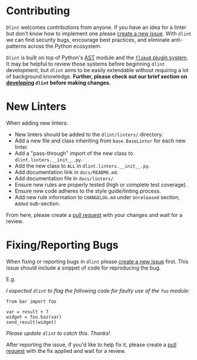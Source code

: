 # Contributing

`Dlint` welcomes contributions from anyone. If you have an idea for a linter
but don't know how to implement one please [create a new issue](https://github.com/dlint-py/dlint/issues).
With `dlint` we can find security bugs, encourage best practices, and eliminate
anti-patterns across the Python ecosystem.

`Dlint` is built on top of Python's [AST](https://docs.python.org/3/library/ast.html)
module and the [`flake8` plugin system](http://flake8.pycqa.org/en/latest/user/using-plugins.html).
It may be helpful to review those systems before beginning `dlint` development,
but `dlint` aims to be easily extendable without requiring a lot of background
knowledge. **Further, please check out our brief section on [developing](https://github.com/dlint-py/dlint#developing)
`dlint` before making changes.**

# New Linters

When adding new linters:

* New linters should be added to the `dlint/linters/` directory.
* Add a new file and class inheriting from `base.BaseLinter` for each new linter.
* Add a "pass-through" import of the new class to `dlint.linters.__init__.py`.
* Add the new class to `ALL` in `dlint.linters.__init__.py`.
* Add documentation link in `docs/README.md`.
* Add documentation file in `docs/linters/`.
* Ensure new rules are properly tested (high or complete test coverage).
* Ensure new code adheres to the style guide/linting process.
* Add new rule information to `CHANGELOG.md` under `Unreleased` section, `Added` sub-section.

From here, please create a [pull request](https://github.com/dlint-py/dlint/pulls)
with your changes and wait for a review.

# Fixing/Reporting Bugs

When fixing or reporting bugs in `dlint` please [create a new issue](https://github.com/dlint-py/dlint/issues)
first. This issue should include a snippet of code for reproducing the bug.

E.g.

*I expected `dlint` to flag the following code for faulty use of the `foo` module:*

```
from bar import foo

var = result + 7
widget = foo.baz(var)
send_result(widget)
```

*Please update `dlint` to catch this. Thanks!*

After reporting the issue, if you'd like to help fix it, please create a
[pull request](https://github.com/dlint-py/dlint/pulls) with the
fix applied and wait for a review.
